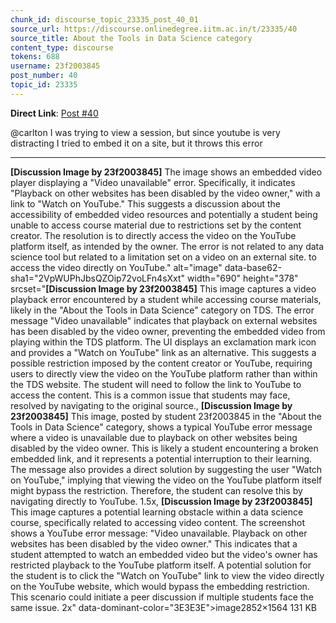 ```yaml
---
chunk_id: discourse_topic_23335_post_40_01
source_url: https://discourse.onlinedegree.iitm.ac.in/t/23335/40
source_title: About the Tools in Data Science category
content_type: discourse
tokens: 688
username: 23f2003845
post_number: 40
topic_id: 23335
---
```




**Direct Link**: [Post #40](https://discourse.onlinedegree.iitm.ac.in/t/23335/40)

@carlton I was trying to view a session, but since youtube is very distracting I tried to embed it on a site, but it throws this error

---

**[Discussion Image by 23f2003845]** The image shows an embedded video player displaying a "Video unavailable" error. Specifically, it indicates "Playback on other websites has been disabled by the video owner," with a link to "Watch on YouTube." This suggests a discussion about the accessibility of embedded video resources and potentially a student being unable to access course material due to restrictions set by the content creator. The resolution is to directly access the video on the YouTube platform itself, as intended by the owner. The error is not related to any data science tool but related to a limitation set on a video on an external site. to access the video directly on YouTube." alt="image" data-base62-sha1="2VpWUPhJbsQZOip72voLFn4sXxt" width="690" height="378" srcset="**[Discussion Image by 23f2003845]** This image captures a video playback error encountered by a student while accessing course materials, likely in the "About the Tools in Data Science" category on TDS. The error message "Video unavailable" indicates that playback on external websites has been disabled by the video owner, preventing the embedded video from playing within the TDS platform. The UI displays an exclamation mark icon and provides a "Watch on YouTube" link as an alternative. This suggests a possible restriction imposed by the content creator or YouTube, requiring users to directly view the video on the YouTube platform rather than within the TDS website. The student will need to follow the link to YouTube to access the content. This is a common issue that students may face, resolved by navigating to the original source., **[Discussion Image by 23f2003845]** This image, posted by student 23f2003845 in the "About the Tools in Data Science" category, shows a typical YouTube error message where a video is unavailable due to playback on other websites being disabled by the video owner. This is likely a student encountering a broken embedded link, and it represents a potential interruption to their learning. The message also provides a direct solution by suggesting the user "Watch on YouTube," implying that viewing the video on the YouTube platform itself might bypass the restriction. Therefore, the student can resolve this by navigating directly to YouTube. 1.5x, **[Discussion Image by 23f2003845]** This image captures a potential learning obstacle within a data science course, specifically related to accessing video content. The screenshot shows a YouTube error message: "Video unavailable. Playback on other websites has been disabled by the video owner." This indicates that a student attempted to watch an embedded video but the video's owner has restricted playback to the YouTube platform itself. A potential solution for the student is to click the "Watch on YouTube" link to view the video directly on the YouTube website, which would bypass the embedding restriction. This scenario could initiate a peer discussion if multiple students face the same issue. 2x" data-dominant-color="3E3E3E">image2852×1564 131 KB
